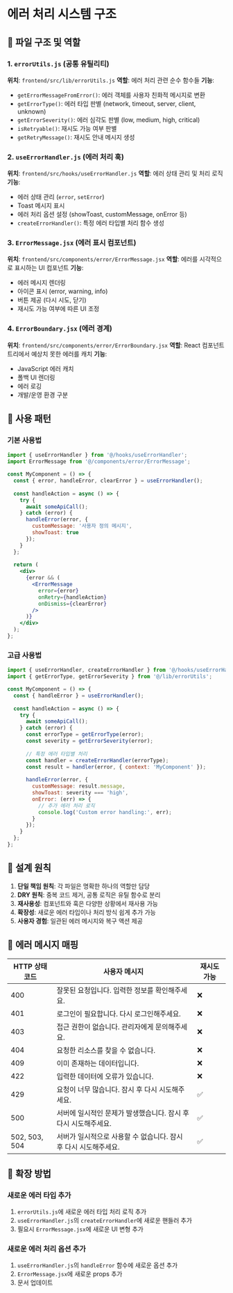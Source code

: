 # 에러 처리 시스템 구조

## 📁 파일 구조 및 역할

### 1. `errorUtils.js` (공통 유틸리티)
**위치**: `frontend/src/lib/errorUtils.js`
**역할**: 에러 처리 관련 순수 함수들
**기능**:
- `getErrorMessageFromError()`: 에러 객체를 사용자 친화적 메시지로 변환
- `getErrorType()`: 에러 타입 판별 (network, timeout, server, client, unknown)
- `getErrorSeverity()`: 에러 심각도 판별 (low, medium, high, critical)
- `isRetryable()`: 재시도 가능 여부 판별
- `getRetryMessage()`: 재시도 안내 메시지 생성

### 2. `useErrorHandler.js` (에러 처리 훅)
**위치**: `frontend/src/hooks/useErrorHandler.js`
**역할**: 에러 상태 관리 및 처리 로직
**기능**:
- 에러 상태 관리 (`error`, `setError`)
- Toast 메시지 표시
- 에러 처리 옵션 설정 (showToast, customMessage, onError 등)
- `createErrorHandler()`: 특정 에러 타입별 처리 함수 생성

### 3. `ErrorMessage.jsx` (에러 표시 컴포넌트)
**위치**: `frontend/src/components/error/ErrorMessage.jsx`
**역할**: 에러를 시각적으로 표시하는 UI 컴포넌트
**기능**:
- 에러 메시지 렌더링
- 아이콘 표시 (error, warning, info)
- 버튼 제공 (다시 시도, 닫기)
- 재시도 가능 여부에 따른 UI 조정

### 4. `ErrorBoundary.jsx` (에러 경계)
**위치**: `frontend/src/components/error/ErrorBoundary.jsx`
**역할**: React 컴포넌트 트리에서 예상치 못한 에러를 캐치
**기능**:
- JavaScript 에러 캐치
- 폴백 UI 렌더링
- 에러 로깅
- 개발/운영 환경 구분

## 🔄 사용 패턴

### 기본 사용법
```jsx
import { useErrorHandler } from '@/hooks/useErrorHandler';
import ErrorMessage from '@/components/error/ErrorMessage';

const MyComponent = () => {
  const { error, handleError, clearError } = useErrorHandler();
  
  const handleAction = async () => {
    try {
      await someApiCall();
    } catch (error) {
      handleError(error, {
        customMessage: '사용자 정의 메시지',
        showToast: true
      });
    }
  };
  
  return (
    <div>
      {error && (
        <ErrorMessage 
          error={error} 
          onRetry={handleAction}
          onDismiss={clearError}
        />
      )}
    </div>
  );
};
```

### 고급 사용법
```jsx
import { useErrorHandler, createErrorHandler } from '@/hooks/useErrorHandler';
import { getErrorType, getErrorSeverity } from '@/lib/errorUtils';

const MyComponent = () => {
  const { handleError } = useErrorHandler();
  
  const handleAction = async () => {
    try {
      await someApiCall();
    } catch (error) {
      const errorType = getErrorType(error);
      const severity = getErrorSeverity(error);
      
      // 특정 에러 타입별 처리
      const handler = createErrorHandler(errorType);
      const result = handler(error, { context: 'MyComponent' });
      
      handleError(error, {
        customMessage: result.message,
        showToast: severity === 'high',
        onError: (err) => {
          // 추가 에러 처리 로직
          console.log('Custom error handling:', err);
        }
      });
    }
  };
};
```

## 🎯 설계 원칙

1. **단일 책임 원칙**: 각 파일은 명확한 하나의 역할만 담당
2. **DRY 원칙**: 중복 코드 제거, 공통 로직은 유틸 함수로 분리
3. **재사용성**: 컴포넌트와 훅은 다양한 상황에서 재사용 가능
4. **확장성**: 새로운 에러 타입이나 처리 방식 쉽게 추가 가능
5. **사용자 경험**: 일관된 에러 메시지와 복구 액션 제공

## 📝 에러 메시지 매핑

| HTTP 상태 코드 | 사용자 메시지 | 재시도 가능 |
|---------------|--------------|------------|
| 400 | 잘못된 요청입니다. 입력한 정보를 확인해주세요. | ❌ |
| 401 | 로그인이 필요합니다. 다시 로그인해주세요. | ❌ |
| 403 | 접근 권한이 없습니다. 관리자에게 문의해주세요. | ❌ |
| 404 | 요청한 리소스를 찾을 수 없습니다. | ❌ |
| 409 | 이미 존재하는 데이터입니다. | ❌ |
| 422 | 입력한 데이터에 오류가 있습니다. | ❌ |
| 429 | 요청이 너무 많습니다. 잠시 후 다시 시도해주세요. | ✅ |
| 500 | 서버에 일시적인 문제가 발생했습니다. 잠시 후 다시 시도해주세요. | ✅ |
| 502, 503, 504 | 서버가 일시적으로 사용할 수 없습니다. 잠시 후 다시 시도해주세요. | ✅ |

## 🔧 확장 방법

### 새로운 에러 타입 추가
1. `errorUtils.js`에 새로운 에러 타입 처리 로직 추가
2. `useErrorHandler.js`의 `createErrorHandler`에 새로운 핸들러 추가
3. 필요시 `ErrorMessage.jsx`에 새로운 UI 변형 추가

### 새로운 에러 처리 옵션 추가
1. `useErrorHandler.js`의 `handleError` 함수에 새로운 옵션 추가
2. `ErrorMessage.jsx`에 새로운 props 추가
3. 문서 업데이트
